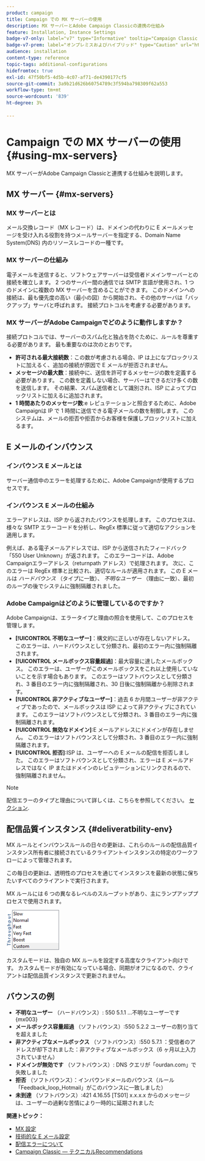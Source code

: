 ```yaml
---
product: campaign
title: Campaign での MX サーバーの使用
description: MX サーバーとAdobe Campaign Classicの連携の仕組み
feature: Installation, Instance Settings
badge-v7-only: label="v7" type="Informative" tooltip="Campaign Classic v7 にのみ適用されます"
badge-v7-prem: label="オンプレミスおよびハイブリッド" type="Caution" url="https://experienceleague.adobe.com/docs/campaign-classic/using/installing-campaign-classic/architecture-and-hosting-models/hosting-models-lp/hosting-models.html?lang=ja" tooltip="オンプレミスデプロイメントとハイブリッドデプロイメントにのみ適用されます"
audience: installation
content-type: reference
topic-tags: additional-configurations
hidefromtoc: true
exl-id: 47f50bf5-4d5b-4c07-af71-de4390177cf5
source-git-commit: 3a9b21d626b60754789c3f594ba798309f62a553
workflow-type: tm+mt
source-wordcount: '839'
ht-degree: 3%

---
```


# Campaign での MX サーバーの使用 {#using-mx-servers}



MX サーバーがAdobe Campaign Classicと連携する仕組みを説明します。

## MX サーバー {#mx-servers}

### MX サーバーとは

メール交換レコード（MX レコード）は、ドメインの代わりに E メールメッセージを受け入れる役割を持つメールサーバーを指定する、Domain Name System(DNS) 内のリソースレコードの一種です。

### MX サーバーの仕組み

電子メールを送信すると、ソフトウェアサーバーは受信者ドメインサーバーとの接続を確立します。 2 つのサーバー間の通信では SMTP 言語が使用され、1 つのドメインに複数の MX サーバーを含めることができます。 このドメインへの接続は、最も優先度の高い（最小の図）から開始され、その他のサーバは「バックアップ」サーバと呼ばれます。 接続プロトコルを考慮する必要があります。

### MX サーバーがAdobe Campaignでどのように動作しますか？

接続プロトコルでは、サーバーのスパム化と独占を防ぐために、ルールを尊重する必要があります。 最も重要なのは次のとおりです。

* **許可される最大接続数**：この数が考慮される場合、IP は上になブロックリストに加えるく、追加の接続が原因で E メールが拒否されません。
* **メッセージの最大数**：接続中に、送信を許可するメッセージの数を定義する必要があります。 この数を定義しない場合、サーバーはできるだけ多くの数を送信します。 その結果、スパム送信者として識別され、ISP によってブロックリストに加えるに追加されます。
* **1 時間あたりのメッセージ数**:e レピュテーションと照合するために、Adobe Campaignは IP で 1 時間に送信できる電子メールの数を制御します。 このシステムは、メールの拒否や拒否からお客様を保護しブロックリストに加えるます。

## E メールのインバウンス

### インバウンス E メールとは

サーバー通信中のエラーを処理するために、Adobe Campaignが使用するプロセスです。

### インバウンス E メールの仕組み

エラーアドレスは、ISP から返されたバウンスを処理します。 このプロセスは、様々な SMTP エラーコードを分析し、RegEx 標準に従って適切なアクションを適用します。

例えば、ある電子メールアドレスでは、ISP から送信されたフィードバック「550 User Unknown」が返されます。 このエラーコードは、Adobe Campaignエラーアドレス（returnpath アドレス）で処理されます。 次に、このエラーは RegEx 標準と比較され、適切なルールが適用されます。 この E メールは *ハードバウンス* （タイプに一致）、 *不明なユーザー* （理由に一致）、最初のループの後でシステムに強制隔離されました。

### Adobe Campaignはどのように管理しているのですか？

Adobe Campaignは、エラータイプと理由の照合を使用して、このプロセスを管理します。

* **[!UICONTROL 不明なユーザー]**：構文的に正しいが存在しないアドレス。 このエラーは、ハードバウンスとして分類され、最初のエラー内に強制隔離されます。
* **[!UICONTROL メールボックス容量超過]**：最大容量に達したメールボックス。 このエラーは、ユーザーがこのメールボックスをこれ以上使用していないことを示す場合もあります。 このエラーはソフトバウンスとして分類され、3 番目のエラー内に強制隔離され、30 日後に強制隔離から削除されます。
* **[!UICONTROL 非アクティブなユーザー]**：過去 6 か月間ユーザーが非アクティブであったので、メールボックスは ISP によって非アクティブにされています。 このエラーはソフトバウンスとして分類され、3 番目のエラー内に強制隔離されます。
* **[!UICONTROL 無効なドメイン]**:E メールアドレスにドメインが存在しません。 このエラーはソフトバウンスとして分類され、3 番目のエラー内に強制隔離されます。
* **[!UICONTROL 拒否]**:ISP は、ユーザーへの E メールの配信を拒否しました。 このエラーはソフトバウンスとして分類され、エラーは E メールアドレスではなく IP またはドメインのレピュテーションにリンクされるので、強制隔離されません。

>[!NOTE]
>
>配信エラーのタイプと理由について詳しくは、こちらを参照してください。 [セクション](../../delivery/using/understanding-delivery-failures.md#delivery-failure-types-and-reasons).

## 配信品質インスタンス {#deliveratbility-env}

MX ルールとインバウンスルールの日々の更新は、これらのルールの配信品質インスタンス所有者に接続されているクライアントインスタンスの特定のワークフローによって管理されます。

この毎日の更新は、透明性のプロセスを通じてインスタンスを最新の状態に保ちたいすべてのクライアントで実行されます。

MX ルールには 6 つの異なるレベルのスループットがあり、主にランプアッププロセスで使用されます。

![](assets/mx-rules-throughput.png)

カスタムモードは、独自の MX ルールを設定する高度なクライアント向けです。 カスタムモードが有効になっている場合、同期がオフになるので、クライアントは配信品質インスタンスで更新されません。

## バウンスの例

* **不明なユーザー** （ハードバウンス）: 550 5.1.1 ...不明なユーザーです {mx003}
* **メールボックス容量超過** （ソフトバウンス）:550 5.2.2 ユーザーの割り当てを超えました
* **非アクティブなメールボックス** （ソフトバウンス）:550 5.7.1 ：受信者のアドレスが却下されました：非アクティブなメールボックス（6 ヶ月以上入力されていません）
* **ドメインが無効です** （ソフトバウンス）: DNS クエリが「ourdan.com」で失敗しました
* **拒否** （ソフトバウンス）：インバウンドメールのバウンス（ルール「Feedback_loop_Hotmail」がこのバウンスに一致しました）
* **未到達** （ソフトバウンス）:421 4.16.55 [TS01] x.x.x.x からのメッセージは、ユーザーの過剰な苦情により一時的に延期されました

**関連トピック：**
* [MX 設定](../../installation/using/email-deliverability.md#mx-configuration)
* [技術的な E メール設定](../../installation/using/email-deliverability.md)
* [配信エラーについて](../../delivery/using/understanding-delivery-failures.md)
* [Campaign Classic — テクニカルRecommendations](https://experienceleague.adobe.com/docs/deliverability-learn/deliverability-best-practice-guide/additional-resources/campaign/acc-technical-recommendations.html)
